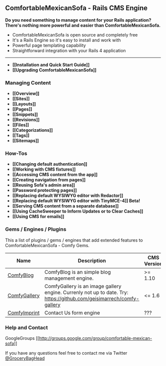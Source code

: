 ## ComfortableMexicanSofa - Rails CMS Engine

**Do you need something to manage content for your Rails application? There's nothing more powerful and easier than ComfortableMexicanSofa.**

* ComfortableMexicanSofa is open source and completely free
* It's a Rails Engine so it's easy to install and work with
* Powerful page templating capability
* Straightforward integration with your Rails 4 application

***

* **[[Installation and Quick Start Guide]]**
* **[[Upgrading ComfortableMexicanSofa]]**

### Managing Content
* **[[Overview]]**
* **[[Sites]]**
* **[[Layouts]]**
* **[[Pages]]**
* **[[Snippets]]**
* **[[Revisions]]**
* **[[Files]]**
* **[[Categorizations]]**
* **[[Tags]]**
* **[[Sitemaps]]**

### How-Tos
* **[[Changing default authentication]]**
* **[[Working with CMS fixtures]]**
* **[[Accessing CMS content from the app]]**
* **[[Creating navigation from pages]]**
* **[[Reusing Sofa's admin area]]**
* **[[Password protecting pages]]**
* **[[Replacing default WYSIWYG editor with Redactor]]**
* **[[Replacing default WYSIWYG editor with TinyMCE-4]] Beta!**
* **[[Serving CMS content from a separate database]]**
* **[[Using CacheSweeper to Inform Updates or to Clear Caches]]**
* **[[Using CMS for emails]]**

### Gems / Engines / Plugins
This a list of plugins / gems / engines that add extended features to ComfortableMexicanSofa - Comfy Gems.

Name  | Description | CMS Version
----- | ----------- | -----------
[ComfyBlog](https://github.com/comfy/comfy-blog) | ComfyBlog is an simple blog management engine. | >= 1.10
[ComfyGallery](https://github.com/comfy/comfy-gallery) | ComfyGallery is an image gallery engine. Currenly not up to date. Try: https://github.com/geisimarrech/comfy-gallery | <= 1.6
[ComfyImprint](https://github.com/konung/comfy_imprint) | Contact Us form engine | ???

### Help and Contact
GoogleGroups [[http://groups.google.com/group/comfortable-mexican-sofa]]

If you have any questions feel free to contact me via Twitter [@GroceryBagHead](http://twitter.com/#!/GroceryBagHead)